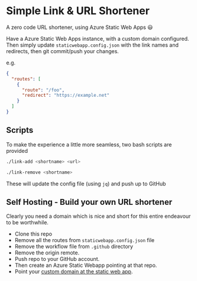 # Simple Link & URL Shortener

A zero code URL shortener, using Azure Static Web Apps 😃

Have a Azure Static Web Apps instance, with a custom domain configured. Then simply update `staticwebapp.config.json` with the link names and redirects, then git commit/push your changes.

e.g.

```json
{
  "routes": [
    {
      "route": "/foo",
      "redirect": "https://example.net"
    }
  ]
}
```

## Scripts

To make the experience a little more seamless, two bash scripts are provided

```bash
./link-add <shortname> <url>

./link-remove <shortname>
```

These will update the config file (using `jq`) and push up to GitHub

## Self Hosting - Build your own URL shortener

Clearly you need a domain which is nice and short for this entire endeavour to be worthwhile.

- Clone this repo 
- Remove all the routes from `staticwebapp.config.json` file
- Remove the workflow file from `.github` directory
- Remove the origin remote.
- Push repo to your GitHub account. 
- Then create an Azure Static Webapp pointing at that repo.
- Point your [custom domain at the static web app](https://docs.microsoft.com/en-us/azure/static-web-apps/custom-domain). 